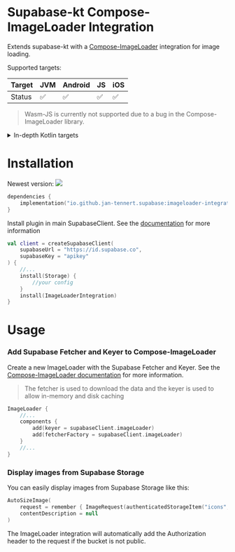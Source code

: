 # Supabase-kt Compose-ImageLoader Integration

Extends supabase-kt with a [Compose-ImageLoader](https://github.com/qdsfdhvh/compose-imageloader) integration for image loading.

Supported targets:

| Target | **JVM** | **Android** | **JS** | **iOS** |
|--------|---------|-------------|--------|---------|
| Status | ✅       | ✅           | ✅      | ✅       |

> Wasm-JS is currently not supported due to a bug in the Compose-ImageLoader library.

<details>

<summary>In-depth Kotlin targets</summary>

**JS**: Browser

**iOS**: iosArm64, iosSimulatorArm64, iosX64

</details>

# Installation

Newest version: [![](https://img.shields.io/github/release/supabase-community/supabase-kt?label=)](https://github.com/supabase-community/supabase-kt/releases)

```kotlin
dependencies {
    implementation("io.github.jan-tennert.supabase:imageloader-integration:VERSION")
}
```

Install plugin in main SupabaseClient. See the [documentation](https://supabase.com/docs/reference/kotlin/initializing) for more information
```kotlin
val client = createSupabaseClient(
    supabaseUrl = "https://id.supabase.co",
    supabaseKey = "apikey"
) {
    //...
    install(Storage) {
        //your config
    }
    install(ImageLoaderIntegration)
}
```

# Usage

### Add Supabase Fetcher and Keyer to Compose-ImageLoader

Create a new ImageLoader with the Supabase Fetcher and Keyer. See the [Compose-ImageLoader documentation](https://github.com/qdsfdhvh/compose-imageloader) for more information.

> The fetcher is used to download the data and the keyer is used to allow in-memory and disk caching

```kotlin
ImageLoader {
    //...
    components {
        add(keyer = supabaseClient.imageLoader)
        add(fetcherFactory = supabaseClient.imageLoader)
    }
    //...
}
```

### Display images from Supabase Storage

You can easily display images from Supabase Storage like this:

```kotlin
AutoSizeImage(
    request = remember { ImageRequest(authenticatedStorageItem("icons", "user.png")) }, //or use publicStorageItem("icons", "user.png") for public buckets
    contentDescription = null
)
```

The ImageLoader integration will automatically add the Authorization header to the request if the bucket is not public.
